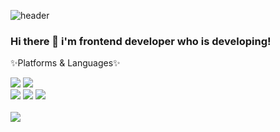 ![header](https://capsule-render.vercel.app/api?text=hyeokii%Github&fontColor=d6ace6&type=waving)

### Hi there 👋 i'm frontend developer who is developing!

✨Platforms & Languages✨
<div>
  <img src="https://img.shields.io/badge/HTML5-E34F26?&logo=html5&logoColor=white"/>
  <img src="https://img.shields.io/badge/CSS3-1572B6?&logo=CSS3&logoColor=white" />
  </div>
  <div>
  <img src="https://img.shields.io/badge/JAVASCRIPT-F7DF1E?&logo=javascript&logoColor=black" />
  <img src="https://img.shields.io/badge/TYPESCRIPT-3178C6?&logo=typescript&logoColor=white" />
  <img src="https://img.shields.io/badge/react-61DAFB?&logo=react&logoColor=black" />
</div>

<br>
<img src="https://github-readme-stats.vercel.app/api/top-langs/?username=gurworla&layout=compact">

<!--
**gurworla/gurworla** is a ✨ _special_ ✨ repository because its `README.md` (this file) appears on your GitHub profile.

Here are some ideas to get you started:

- 🔭 I’m currently working on ...
- 🌱 I’m currently learning ...
- 👯 I’m looking to collaborate on ...
- 🤔 I’m looking for help with ...
- 💬 Ask me about ...
- 📫 How to reach me: ...
- 😄 Pronouns: ...
- ⚡ Fun fact: ...
-->
